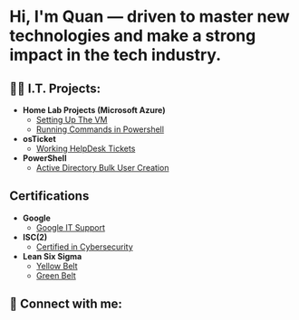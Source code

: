 <h1>Hi, I'm Quan — driven to master new technologies and make a strong impact in the tech industry. <br/></h1>

<h2>👨‍💻 I.T. Projects:</h2>

- <b>Home Lab Projects (Microsoft Azure)</b>
    - [Setting Up The VM](https://youtu.be/Q4cIJLrUtCo)  
  - [Running Commands in Powershell](https://youtu.be/GNErFS5yINI)
- <b>osTicket</b>
  - [Working HelpDesk Tickets](https://github.com/QuanM11/osTicket/blob/main/README.md)
- <b>PowerShell</b>
  - [Active Directory Bulk User Creation]()

<h2>Certifications</h2>

- <b>Google</b>
  - [Google IT Support](https://www.credly.com/badges/b489b905-94c8-45fd-8ebf-cfae4050cce1/public_url)  
- <b>ISC(2)</b>
  - [Certified in Cybersecurity]()
- <b>Lean Six Sigma</b>
  - [Yellow Belt]()
  - [Green Belt]() 

<h2> 🤳 Connect with me:</h2>



